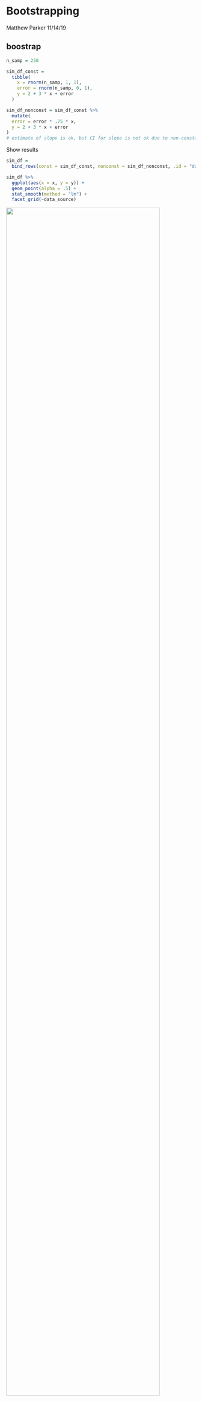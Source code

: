 Bootstrapping
================
Matthew Parker
11/14/19

## boostrap

``` r
n_samp = 250

sim_df_const = 
  tibble(
    x = rnorm(n_samp, 1, 1),
    error = rnorm(n_samp, 0, 1),
    y = 2 + 3 * x + error
  )

sim_df_nonconst = sim_df_const %>% 
  mutate(
  error = error * .75 * x,
  y = 2 + 3 * x + error
)
# estimate of slope is ok, but CI for slope is not ok due to non-constant variance of error term
```

Show results

``` r
sim_df = 
  bind_rows(const = sim_df_const, nonconst = sim_df_nonconst, .id = "data_source") 

sim_df %>% 
  ggplot(aes(x = x, y = y)) + 
  geom_point(alpha = .5) +
  stat_smooth(method = "lm") +
  facet_grid(~data_source) 
```

<img src="bootstrapping_files/figure-gfm/unnamed-chunk-2-1.png" width="90%" />

Fit two models

``` r
sim_df_const %>% 
  lm(y ~ x, data = .) %>% 
  broom::tidy()
```

    ## # A tibble: 2 x 5
    ##   term        estimate std.error statistic   p.value
    ##   <chr>          <dbl>     <dbl>     <dbl>     <dbl>
    ## 1 (Intercept)     1.98    0.0981      20.2 3.65e- 54
    ## 2 x               3.04    0.0699      43.5 3.84e-118

``` r
sim_df_nonconst %>% 
  lm(y ~ x, data = .) %>% 
  broom::tidy()
```

    ## # A tibble: 2 x 5
    ##   term        estimate std.error statistic   p.value
    ##   <chr>          <dbl>     <dbl>     <dbl>     <dbl>
    ## 1 (Intercept)     1.93    0.105       18.5 1.88e- 48
    ## 2 x               3.11    0.0747      41.7 5.76e-114

## how can i bootstrap

write a function to draw a bootstrap sample based on a dataframe

``` r
boot_sample = function(df) {
  
  sample_frac(df, size = 1, replace = TRUE)
  
}
```

``` r
boot_sample(sim_df_nonconst) %>% 
  ggplot(aes(x = x, y = y)) +
  geom_point(alpha = 0.5)
```

<img src="bootstrapping_files/figure-gfm/unnamed-chunk-5-1.png" width="90%" />

Organize a dataframe

``` r
boot_straps = 
  tibble(
    strap_num = 1:1000,
    strap_sample = rerun(1000, boot_sample(sim_df_nonconst))
  )
```

Do some kind of analysis

``` r
bootstrap_results =
  boot_straps %>% 
  mutate(
    models = map(strap_sample, ~lm(y ~ x, data = .x)),
    results = map(models, broom::tidy)
  ) %>% 
  select(-strap_sample, -models) %>% 
  unnest(results)
```

summarize these
results

``` r
# std error of slope here is higher than in the default model that R originally provided
bootstrap_results %>% 
  group_by(term) %>% 
  summarize(
    se = sd(estimate)
  )
```

    ## # A tibble: 2 x 2
    ##   term            se
    ##   <chr>        <dbl>
    ## 1 (Intercept) 0.0747
    ## 2 x           0.101

## try the modelr package

``` r
boot_straps = 
  sim_df_nonconst %>% 
  modelr::bootstrap(1000)
```

``` r
sim_df_nonconst %>% 
  modelr::bootstrap(n = 1000) %>% 
  mutate(
    models = map(strap, ~lm(y ~ x, data = .x) ),
    results = map(models, broom::tidy)) %>% 
  select(-strap, -models) %>% 
  unnest(results) %>% 
  group_by(term) %>% 
  summarize(boot_se = sd(estimate))
```

    ## # A tibble: 2 x 2
    ##   term        boot_se
    ##   <chr>         <dbl>
    ## 1 (Intercept)  0.0790
    ## 2 x            0.104

## what if your assumptions aren’t wrong?

``` r
sim_df_const %>% 
  lm(y ~ x, data = .) %>% 
  broom::tidy()
```

    ## # A tibble: 2 x 5
    ##   term        estimate std.error statistic   p.value
    ##   <chr>          <dbl>     <dbl>     <dbl>     <dbl>
    ## 1 (Intercept)     1.98    0.0981      20.2 3.65e- 54
    ## 2 x               3.04    0.0699      43.5 3.84e-118

``` r
sim_df_const %>% 
  modelr::bootstrap(n = 1000) %>% 
  mutate(
    models = map(strap, ~lm(y ~ x, data = .x) ),
    results = map(models, broom::tidy)) %>% 
  select(-strap, -models) %>% 
  unnest(results) %>% 
  group_by(term) %>% 
  summarize(boot_se = sd(estimate))
```

    ## # A tibble: 2 x 2
    ##   term        boot_se
    ##   <chr>         <dbl>
    ## 1 (Intercept)  0.101 
    ## 2 x            0.0737

## revisit Airbnb

``` r
data("nyc_airbnb")

nyc_airbnb = 
  nyc_airbnb %>% 
  mutate(stars = review_scores_location / 2) %>% 
  rename(
    boro = neighbourhood_group,
    neighborhood = neighbourhood) %>% 
  filter(boro != "Staten Island") %>% 
  select(price, stars, boro, neighborhood, room_type)
```

``` r
nyc_airbnb %>% 
  ggplot(aes(x = stars, y = price)) +
  geom_point()
```

<img src="bootstrapping_files/figure-gfm/unnamed-chunk-13-1.png" width="90%" />

Re-use the stuff I just did

``` r
airbnb_results =
  nyc_airbnb %>% 
  filter(boro == "Manhattan") %>% 
  modelr::bootstrap(n = 1000) %>% 
  mutate(
    models = map(strap, ~lm(price ~ stars, data = .x) ),
    results = map(models, broom::tidy)) %>% 
  select(results) %>% 
  unnest(results) 
```

Make a plot of the `stars` distribution

``` r
# Slope distribution is skewed, assumption of normal dist. is violated.
# To get conf. int., just take value from 2.5 and 97.5 percentile.
airbnb_results %>% 
  filter(term == "stars") %>% 
  ggplot(aes(x = estimate)) + geom_density()
```

<img src="bootstrapping_files/figure-gfm/unnamed-chunk-15-1.png" width="90%" />
